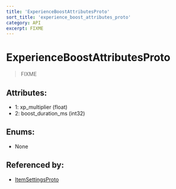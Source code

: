 ```yaml
---
title: 'ExperienceBoostAttributesProto'
sort_title: 'experience_boost_attributes_proto'
category: API
excerpt: FIXME
---
```


# ExperienceBoostAttributesProto

> FIXME

## Attributes:

- 1: xp_multiplier (float)
- 2: boost_duration_ms (int32)

## Enums:

- None

## Referenced by:

- [ItemSettingsProto](../ItemSettingsProto/)
